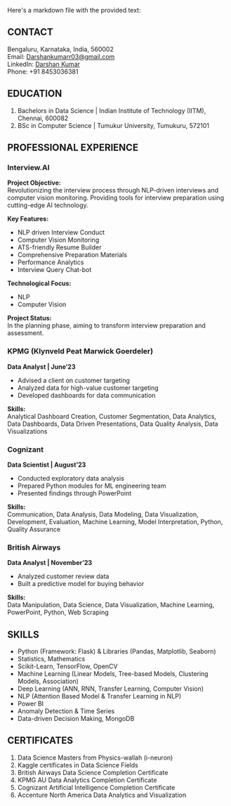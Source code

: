 Here's a markdown file with the provided text:

## CONTACT
Bengaluru, Karnataka, India, 560002  
Email: Darshankumarr03@gmail.com  
LinkedIn: [Darshan Kumar](https://www.linkedin.com/in/darshankumarr/)  
Phone: +91 8453036381  

## EDUCATION
1. Bachelors in Data Science | Indian Institute of Technology (IITM), Chennai, 600082
2. BSc in Computer Science | Tumukur University, Tumukuru, 572101  

## PROFESSIONAL EXPERIENCE
### Interview.AI
**Project Objective:**  
Revolutionizing the interview process through NLP-driven interviews and computer vision monitoring. Providing tools for interview preparation using cutting-edge AI technology.

**Key Features:**  
- NLP driven Interview Conduct
- Computer Vision Monitoring
- ATS-friendly Resume Builder
- Comprehensive Preparation Materials
- Performance Analytics
- Interview Query Chat-bot

**Technological Focus:**  
- NLP
- Computer Vision

**Project Status:**  
In the planning phase, aiming to transform interview preparation and assessment.

### KPMG (Klynveld Peat Marwick Goerdeler)
**Data Analyst | June’23**
- Advised a client on customer targeting
- Analyzed data for high-value customer targeting
- Developed dashboards for data communication

**Skills:**  
Analytical Dashboard Creation, Customer Segmentation, Data Analytics, Data Dashboards, Data Driven Presentations, Data Quality Analysis, Data Visualizations

### Cognizant
**Data Scientist | August’23**
- Conducted exploratory data analysis
- Prepared Python modules for ML engineering team
- Presented findings through PowerPoint

**Skills:**  
Communication, Data Analysis, Data Modeling, Data Visualization, Development, Evaluation, Machine Learning, Model Interpretation, Python, Quality Assurance

### British Airways
**Data Analyst | November’23**
- Analyzed customer review data
- Built a predictive model for buying behavior

**Skills:**  
Data Manipulation, Data Science, Data Visualization, Machine Learning, PowerPoint, Python, Web Scraping

## SKILLS
- Python (Framework: Flask) & Libraries (Pandas, Matplotlib, Seaborn)
- Statistics, Mathematics
- Scikit-Learn, TensorFlow, OpenCV
- Machine Learning (Linear Models, Tree-based Models, Clustering Models, Association)
- Deep Learning (ANN, RNN, Transfer Learning, Computer Vision)
- NLP (Attention Based Model & Transfer Learning in NLP)
- Power BI
- Anomaly Detection & Time Series
- Data-driven Decision Making, MongoDB

## CERTIFICATES
1. Data Science Masters from Physics-wallah (i-neuron)
2. Kaggle certificates in Data Science Fields
3. British Airways Data Science Completion Certificate
4. KPMG AU Data Analytics Completion Certificate
5. Cognizant Artificial Intelligence Completion Certificate
6. Accenture North America Data Analytics and Visualization
